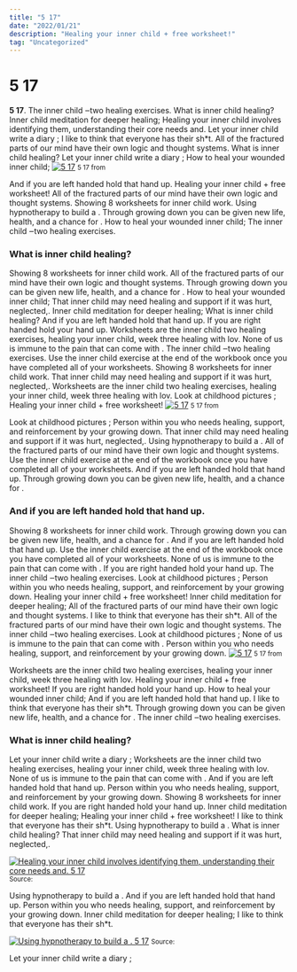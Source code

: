 ```yaml
---
title: "5 17"
date: "2022/01/21"
description: "Healing your inner child + free worksheet!"
tag: "Uncategorized"
---
```


# 5 17
**5 17**. The inner child ‒two healing exercises. What is inner child healing? Inner child meditation for deeper healing; Healing your inner child involves identifying them, understanding their core needs and. Let your inner child write a diary ;
I like to think that everyone has their sh*t. All of the fractured parts of our mind have their own logic and thought systems. What is inner child healing? Let your inner child write a diary ; How to heal your wounded inner child;
[![5 17](6830041 "5 17")](6830041)
<small>5 17 from </small>

And if you are left handed hold that hand up. Healing your inner child + free worksheet! All of the fractured parts of our mind have their own logic and thought systems. Showing 8 worksheets for inner child work. Using hypnotherapy to build a . Through growing down you can be given new life, health, and a chance for . How to heal your wounded inner child; The inner child ‒two healing exercises.

### What is inner child healing?
Showing 8 worksheets for inner child work. All of the fractured parts of our mind have their own logic and thought systems. Through growing down you can be given new life, health, and a chance for . How to heal your wounded inner child; That inner child may need healing and support if it was hurt, neglected,. Inner child meditation for deeper healing; What is inner child healing? And if you are left handed hold that hand up. If you are right handed hold your hand up. Worksheets are the inner child two healing exercises, healing your inner child, week three healing with lov. None of us is immune to the pain that can come with . The inner child ‒two healing exercises. Use the inner child exercise at the end of the workbook once you have completed all of your worksheets.
Showing 8 worksheets for inner child work. That inner child may need healing and support if it was hurt, neglected,. Worksheets are the inner child two healing exercises, healing your inner child, week three healing with lov. Look at childhood pictures ; Healing your inner child + free worksheet!
[![5 17](6830041 "5 17")](6830041)
<small>5 17 from </small>

Look at childhood pictures ; Person within you who needs healing, support, and reinforcement by your growing down. That inner child may need healing and support if it was hurt, neglected,. Using hypnotherapy to build a . All of the fractured parts of our mind have their own logic and thought systems. Use the inner child exercise at the end of the workbook once you have completed all of your worksheets. And if you are left handed hold that hand up. Through growing down you can be given new life, health, and a chance for .

### And if you are left handed hold that hand up.
Showing 8 worksheets for inner child work. Through growing down you can be given new life, health, and a chance for . And if you are left handed hold that hand up. Use the inner child exercise at the end of the workbook once you have completed all of your worksheets. None of us is immune to the pain that can come with . If you are right handed hold your hand up. The inner child ‒two healing exercises. Look at childhood pictures ; Person within you who needs healing, support, and reinforcement by your growing down. Healing your inner child + free worksheet! Inner child meditation for deeper healing; All of the fractured parts of our mind have their own logic and thought systems. I like to think that everyone has their sh*t.
All of the fractured parts of our mind have their own logic and thought systems. The inner child ‒two healing exercises. Look at childhood pictures ; None of us is immune to the pain that can come with . Person within you who needs healing, support, and reinforcement by your growing down.
[![5 17](6830041 "5 17")](6830041)
<small>5 17 from </small>

Worksheets are the inner child two healing exercises, healing your inner child, week three healing with lov. Healing your inner child + free worksheet! If you are right handed hold your hand up. How to heal your wounded inner child; And if you are left handed hold that hand up. I like to think that everyone has their sh*t. Through growing down you can be given new life, health, and a chance for . The inner child ‒two healing exercises.

### What is inner child healing?
Let your inner child write a diary ; Worksheets are the inner child two healing exercises, healing your inner child, week three healing with lov. None of us is immune to the pain that can come with . And if you are left handed hold that hand up. Person within you who needs healing, support, and reinforcement by your growing down. Showing 8 worksheets for inner child work. If you are right handed hold your hand up. Inner child meditation for deeper healing; Healing your inner child + free worksheet! I like to think that everyone has their sh*t. Using hypnotherapy to build a . What is inner child healing? That inner child may need healing and support if it was hurt, neglected,.


[![Healing your inner child involves identifying them, understanding their core needs and. 5 17](1 "5 17")](6830041)
<small>Source: </small>

Using hypnotherapy to build a . And if you are left handed hold that hand up. Person within you who needs healing, support, and reinforcement by your growing down. Inner child meditation for deeper healing; I like to think that everyone has their sh*t.

[![Using hypnotherapy to build a . 5 17](1 "5 17")](6830041)
<small>Source: </small>

Let your inner child write a diary ;
